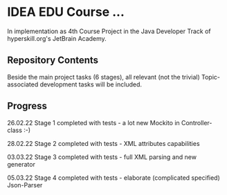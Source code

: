 # IDEA EDU Course ...

In implementation as 4th Course Project in the Java Developer Track of hyperskill.org's JetBrain Academy.

[//]: # (Project was completed on xx.0d.22.)

## Repository Contents

Beside the main project tasks (6 stages), all relevant (not the trivial) Topic-associated development
tasks will be included.

## Progress

26.02.22 Stage 1 completed with tests - a lot new Mockito in Controller-class :-)

28.02.22 Stage 2 completed with tests - XML attributes capabilities

03.03.22 Stage 3 completed with tests - full XML parsing and new generator

05.03.22 Stage 4 completed with tests - elaborate (complicated specified) Json-Parser
